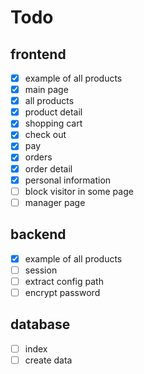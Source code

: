 # Todo

## frontend

- [x] example of all products
- [x] main page
- [x] all products
- [x] product detail
- [x] shopping cart
- [x] check out
- [x] pay
- [x] orders
- [x] order detail
- [x] personal information
- [ ] block visitor in some page
- [ ] manager page

## backend

- [x] example of all products
- [ ] session
- [ ] extract config path
- [ ] encrypt password

## database

- [ ] index
- [ ] create data